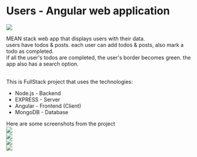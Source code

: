# Users - Angular web application
 <img src="https://user-images.githubusercontent.com/129841851/230585486-16aaff39-b1d2-47ab-b53e-668cdbfea73a.png"><br/>
 
MEAN stack web app that displays users with their data.<br/>
users have todos & posts. each user can add todos & posts, also mark a todo as completed.<br/>
if all the user's todos are completed, the user's border becomes green. the app also has a search option.<br/><br/>

This is FullStack project that uses the technologies:
<ul>
    <li>Node.js - Backend</li>
    <li>EXPRESS - Server</li>
    <li>Angular - Frontend (Client)</li>
    <li>MongoDB - Database</li>

</ul>
Here are some screenshots from the project <br/>
<img src="https://user-images.githubusercontent.com/129841851/230610275-0f5db793-4bef-4725-ac6b-511ac6f9524d.png"><br/>
<img src="https://user-images.githubusercontent.com/129841851/230613126-98612ee1-c865-4145-b681-e6d7a7a67d1f.png"><br/>
<img src="https://user-images.githubusercontent.com/129841851/230613359-aed962e1-de25-4010-9f56-5bee655af3ee.png"><br/>
<img src="https://user-images.githubusercontent.com/129841851/230613553-0383b616-ac78-4cf4-9188-083feac18902.png"><br/>




